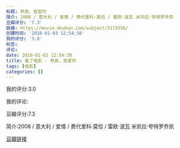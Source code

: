 ```yaml
---
标题: 熟男，我爱你
简介: 2008 / 意大利 / 爱情 / 费代里科·莫恰 / 雷欧·波瓦 米凯拉·夸特罗乔凯
豆瓣评分: '7.3'
链接: https://movie.douban.com/subject/3173556/
创建时间: '2010-01-03 12:54:38'
我的评分: '3.0'
标签:
评论:
date: 2010-01-03 12:54:38
title: 看了电影 - 熟男，我爱你
tags: [电影]
categories: []
---
```


我的评分:3.0

我的评论:

豆瓣评分:7.3

简介:2008 / 意大利 / 爱情 / 费代里科·莫恰 / 雷欧·波瓦 米凯拉·夸特罗乔凯

[豆瓣链接](https://movie.douban.com/subject/3173556/)

